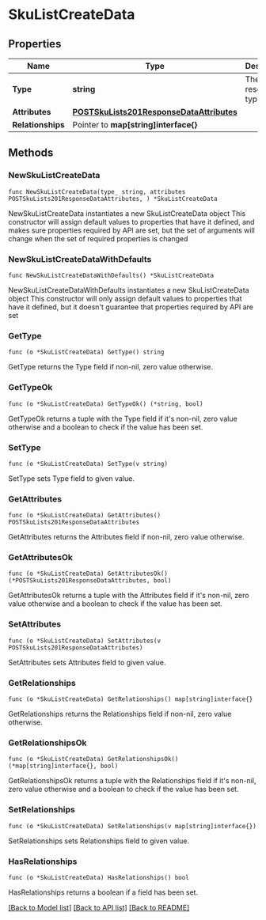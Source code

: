 # SkuListCreateData

## Properties

Name | Type | Description | Notes
------------ | ------------- | ------------- | -------------
**Type** | **string** | The resource&#39;s type | [default to "sku_lists"]
**Attributes** | [**POSTSkuLists201ResponseDataAttributes**](POSTSkuLists201ResponseDataAttributes.md) |  | 
**Relationships** | Pointer to **map[string]interface{}** |  | [optional] 

## Methods

### NewSkuListCreateData

`func NewSkuListCreateData(type_ string, attributes POSTSkuLists201ResponseDataAttributes, ) *SkuListCreateData`

NewSkuListCreateData instantiates a new SkuListCreateData object
This constructor will assign default values to properties that have it defined,
and makes sure properties required by API are set, but the set of arguments
will change when the set of required properties is changed

### NewSkuListCreateDataWithDefaults

`func NewSkuListCreateDataWithDefaults() *SkuListCreateData`

NewSkuListCreateDataWithDefaults instantiates a new SkuListCreateData object
This constructor will only assign default values to properties that have it defined,
but it doesn't guarantee that properties required by API are set

### GetType

`func (o *SkuListCreateData) GetType() string`

GetType returns the Type field if non-nil, zero value otherwise.

### GetTypeOk

`func (o *SkuListCreateData) GetTypeOk() (*string, bool)`

GetTypeOk returns a tuple with the Type field if it's non-nil, zero value otherwise
and a boolean to check if the value has been set.

### SetType

`func (o *SkuListCreateData) SetType(v string)`

SetType sets Type field to given value.


### GetAttributes

`func (o *SkuListCreateData) GetAttributes() POSTSkuLists201ResponseDataAttributes`

GetAttributes returns the Attributes field if non-nil, zero value otherwise.

### GetAttributesOk

`func (o *SkuListCreateData) GetAttributesOk() (*POSTSkuLists201ResponseDataAttributes, bool)`

GetAttributesOk returns a tuple with the Attributes field if it's non-nil, zero value otherwise
and a boolean to check if the value has been set.

### SetAttributes

`func (o *SkuListCreateData) SetAttributes(v POSTSkuLists201ResponseDataAttributes)`

SetAttributes sets Attributes field to given value.


### GetRelationships

`func (o *SkuListCreateData) GetRelationships() map[string]interface{}`

GetRelationships returns the Relationships field if non-nil, zero value otherwise.

### GetRelationshipsOk

`func (o *SkuListCreateData) GetRelationshipsOk() (*map[string]interface{}, bool)`

GetRelationshipsOk returns a tuple with the Relationships field if it's non-nil, zero value otherwise
and a boolean to check if the value has been set.

### SetRelationships

`func (o *SkuListCreateData) SetRelationships(v map[string]interface{})`

SetRelationships sets Relationships field to given value.

### HasRelationships

`func (o *SkuListCreateData) HasRelationships() bool`

HasRelationships returns a boolean if a field has been set.


[[Back to Model list]](../README.md#documentation-for-models) [[Back to API list]](../README.md#documentation-for-api-endpoints) [[Back to README]](../README.md)


